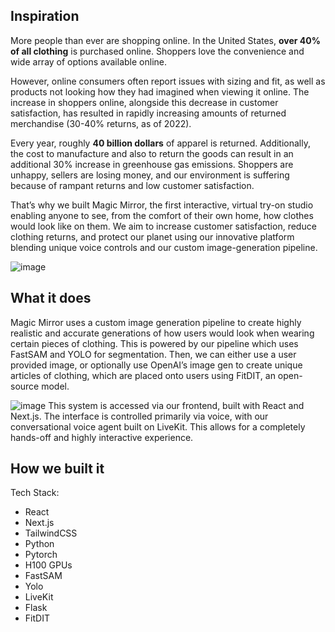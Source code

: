 ## Inspiration
More people than ever are shopping online. In the United States, **over 40% of all clothing** is purchased online. Shoppers love the convenience and wide array of options available online.

However, online consumers often report issues with sizing and fit, as well as products not looking how they had imagined when viewing it online. The increase in shoppers online, alongside this decrease in customer satisfaction, has resulted in rapidly increasing amounts of returned merchandise (30-40% returns, as of 2022).

Every year, roughly **40 billion dollars** of apparel is returned. Additionally, the cost to manufacture and also to return the goods can result in an additional 30% increase in greenhouse gas emissions. Shoppers are unhappy, sellers are losing money, and our environment is suffering because of rampant returns and low customer satisfaction.

That’s why we built Magic Mirror, the first interactive, virtual try-on studio enabling anyone to see, from the comfort of their own home, how clothes would look like on them. We aim to increase customer satisfaction, reduce clothing returns, and protect our planet using our innovative platform blending unique voice controls and our custom image-generation pipeline.

![image](https://github.com/user-attachments/assets/8397c8b4-5f01-4be7-baab-46b73a64f162)
## What it does

Magic Mirror uses a custom image generation pipeline to create highly realistic and accurate generations of how users would look when wearing certain pieces of clothing. This is powered by our pipeline which uses FastSAM and YOLO for segmentation. Then, we can either use a user provided image, or optionally use OpenAI’s image gen to create unique articles of clothing, which are placed onto users using FitDIT, an open-source model.

![image](https://github.com/user-attachments/assets/397f49e3-6586-4a4d-a4ab-e03247466863)
This system is accessed via our frontend, built with React and Next.js. The interface is controlled primarily via voice, with our conversational voice agent built on LiveKit. This allows for a completely hands-off and highly interactive experience.

## How we built it
Tech Stack:
- React
- Next.js
- TailwindCSS
- Python
- Pytorch
- H100 GPUs
- FastSAM
- Yolo
- LiveKit
- Flask
- FitDIT

